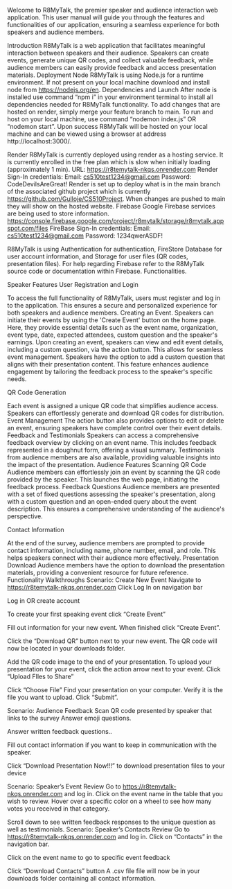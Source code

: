 Welcome to R8MyTalk, the premier speaker and audience interaction web application. This user manual will guide you through the features and functionalities of our application, ensuring a seamless experience for both speakers and audience members.


Introduction
R8MyTalk is a web application that facilitates meaningful interaction between speakers and their audience. Speakers can create events, generate unique QR codes, and collect valuable feedback, while audience members can easily provide feedback and access presentation materials.
Deployment
Node
R8MyTalk is using Node.js for a runtime environment. If not present on your local machine download and install node from https://nodejs.org/en.
Dependencies and Launch
After node is installed use command “npm i” in your environment terminal to install all dependencies needed for R8MyTalk functionality. 
To add changes that are hosted on render, simply merge your feature branch to main.
To run and host on your local machine, use command “nodemon index.js” OR “nodemon start”.
Upon success R8MyTalk will be hosted on your local machine and can be viewed using a browser at address http://localhost:3000/.


Render
R8MyTalk is currently deployed using render as a hosting service. It is currently enrolled in the free plan which is slow when initially loading (approximately 1 min).
URL: https://r8temytalk-nkqs.onrender.com
Render Sign-In credentials:
Email: cs510test1234@gmail.com 
Password: CodeDevilsAreGreat!
Render is set up to deploy what is in the main branch of the associated github project which is currently https://github.com/Gulloje/CS510Project. When changes are pushed to main they will show on the hosted website. 
Firebase
Google Firebase services are being used to store information. https://console.firebase.google.com/project/r8mytalk/storage/r8mytalk.appspot.com/files
FireBase Sign-In credentials:
Email: cs510test1234@gmail.com
Password: 1234qwerASDF!

R8MyTalk is using Authentication for authentication, FireStore Database for user account information, and Storage for user files (QR codes, presentation files). For help regarding Firebase refer to the R8MyTalk source code or documentation within Firebase.
 Functionalities.
 
Speaker Features User Registration and Login

To access the full functionality of R8MyTalk, users must register and log in to the application. This ensures a secure and personalized experience for both speakers and audience members.
Creating an Event. Speakers can initiate their events by using the 'Create Event' button on the home page. Here, they provide essential details such as the event name, organization, event type, date, expected attendees, custom question and the speaker's earnings.
Upon creating an event, speakers can view and edit event details, including a custom question, via the action button. This allows for seamless event management.
Speakers have the option to add a custom question that aligns with their presentation content. This feature enhances audience engagement by tailoring the feedback process to the speaker's specific needs.

QR Code Generation

Each event is assigned a unique QR code that simplifies audience access. Speakers can effortlessly generate and download QR codes for distribution.
Event Management
The action button also provides options to edit or delete an event, ensuring speakers have complete control over their event details.
Feedback and Testimonials
Speakers can access a comprehensive feedback overview by clicking on an event name. This includes feedback represented in a doughnut form, offering a visual summary. Testimonials from audience members are also available, providing valuable insights into the impact of the presentation.
Audience Features
Scanning QR Code
Audience members can effortlessly join an event by scanning the QR code provided by the speaker. This launches the web page, initiating the feedback process.
Feedback Questions
Audience members are presented with a set of fixed questions assessing the speaker's presentation, along with a custom question and an open-ended query about the event description. This ensures a comprehensive understanding of the audience's perspective.

Contact Information

At the end of the survey, audience members are prompted to provide contact information, including name, phone number, email, and role. This helps speakers connect with their audience more effectively.
Presentation Download
Audience members have the option to download the presentation materials, providing a convenient resource for future reference.
Functionality Walkthroughs
Scenario: Create New Event
Navigate to https://r8temytalk-nkqs.onrender.com
Click Log In on navigation bar

Log in OR create account


To create your first speaking event click “Create Event”



Fill out information for your new event. When finished click “Create Event”.




Click the “Download QR” button next to your new event. The QR code will now be located in your downloads folder.

Add the QR code image to the end of your presentation.
To upload your presentation for your event, click the action arrow next to your event. 
Click “Upload FIles to Share”

Click “Choose File”
Find your presentation on your computer. Verify it is the file you want to upload. Click “Submit”.


Scenario: Audience Feedback
Scan QR code presented by speaker that links to the survey
Answer emoji questions.
 
Answer written feedback questions..

 
Fill out contact information if you want to keep in communication with the speaker.


Click “Download Presentation Now!!!” to download presentation files to your device
 
 
Scenario: Speaker’s Event Review
Go to https://r8temytalk-nkqs.onrender.com and log in.
Click on the event name in the table that you wish to review.
Hover over a specific color on a wheel to see how many votes you received in that category.

Scroll down to see written feedback responses to the unique question as well as testimonials.
Scenario: Speaker’s Contacts Review
Go to https://r8temytalk-nkqs.onrender.com and log in.
Click on “Contacts” in the navigation bar.

Click on the event name to go to specific event feedback


Click “Download Contacts” button
A .csv file file will now be in your downloads folder containing all contact information.

